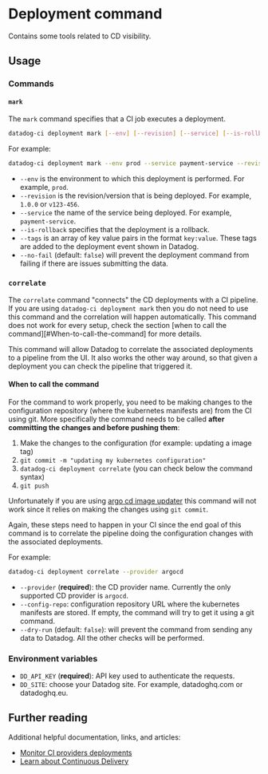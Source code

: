 # Deployment command

Contains some tools related to CD visibility.

## Usage

### Commands

#### `mark`

The `mark` command specifies that a CI job executes a deployment.

```bash
datadog-ci deployment mark [--env] [--revision] [--service] [--is-rollback] [--tags] [--no-fail]
```

For example:

```bash
datadog-ci deployment mark --env prod --service payment-service --revision v1.1.0 --tags team:backend --no-fail
```

- `--env` is the environment to which this deployment is performed. For example, `prod`.
- `--revision` is the revision/version that is being deployed. For example, `1.0.0` or `v123-456`.
- `--service` the name of the service being deployed. For example, `payment-service`.
- `--is-rollback` specifies that the deployment is a rollback.
- `--tags` is an array of key value pairs in the format `key:value`. These tags are added to the deployment event shown in Datadog.
- `--no-fail` (default: `false`) will prevent the deployment command from failing if there are issues submitting the data.

### `correlate`

The `correlate` command "connects" the CD deployments with a CI pipeline. If you are using `datadog-ci deployment mark` then you do not need to use 
this command and the correlation will happen automatically. This command does not work for every setup, check the section 
[when to call the command][#When-to-call-the-command] for more details.

This command will allow Datadog to correlate the associated deployments to a pipeline from the UI. It also works the other way around, 
so that given a deployment you can check the pipeline that triggered it.

#### When to call the command

For the command to work properly, you need to be making changes to the configuration repository (where the kubernetes manifests are) from
the CI using git. More specifically the  command needs to be called **after committing the changes and before pushing them**:

1. Make the changes to the configuration (for example: updating a image tag)
2. `git commit -m "updating my kubernetes configuration"`
3. `datadog-ci deployment correlate` (you can check below the command syntax)
4. `git push`

Unfortunately if you are using [argo cd image updater][3] this command will not work since it relies on making the changes using `git commit`. 

Again, these steps need to happen in your CI since the end goal of this command is to correlate the pipeline doing the configuration changes
with the associated deployments.

For example:
```bash
datadog-ci deployment correlate --provider argocd
```

- `--provider` (**required**): the CD provider name. Currently the only supported CD provider is `argocd`.
- `--config-repo`: configuration repository URL where the kubernetes manifests are stored. If empty, the command will try to get it using a git command.
- `--dry-run` (default: `false`): will prevent the command from sending any data to Datadog. All the other checks will be performed.

### Environment variables

- `DD_API_KEY` (**required**): API key used to authenticate the requests.
- `DD_SITE`: choose your Datadog site. For example, datadoghq.com or datadoghq.eu.

## Further reading

Additional helpful documentation, links, and articles:

- [Monitor CI providers deployments][1]
- [Learn about Continuous Delivery][2]

[1]: https://docs.datadoghq.com/continuous_delivery/deployments/ciproviders
[2]: https://docs.datadoghq.com/continuous_delivery/
[3]: https://argocd-image-updater.readthedocs.io/en/stable/
